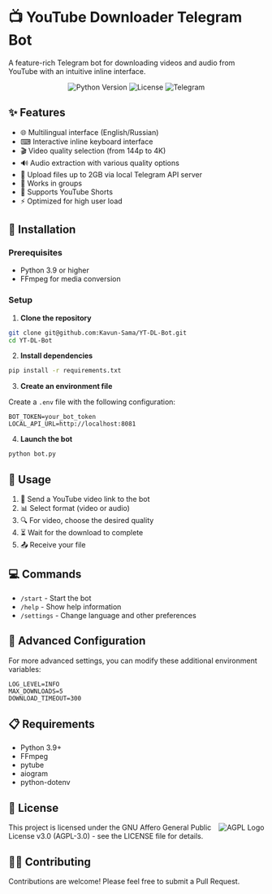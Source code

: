 # 📺 YouTube Downloader Telegram Bot

A feature-rich Telegram bot for downloading videos and audio from YouTube with an intuitive inline interface.

<p align="center">
  <img src="https://img.shields.io/badge/python-3.9+-blue.svg" alt="Python Version">
  <img src="https://img.shields.io/badge/license-AGPL--3.0-green.svg" alt="License">
  <img src="https://img.shields.io/badge/Telegram-Bot-blue?logo=telegram" alt="Telegram">
</p>

## ✨ Features

- 🌐 Multilingual interface (English/Russian)
- ⌨ Interactive inline keyboard interface
- 🎬 Video quality selection (from 144p to 4K)
- 🔊 Audio extraction with various quality options
- 📁 Upload files up to 2GB via local Telegram API server
- 👥 Works in groups
- 📱 Supports YouTube Shorts
- ⚡ Optimized for high user load

## 🚀 Installation

### Prerequisites

- Python 3.9 or higher
- FFmpeg for media conversion

### Setup

1. **Clone the repository**

```bash
git clone git@github.com:Kavun-Sama/YT-DL-Bot.git
cd YT-DL-Bot
```

2. **Install dependencies**

```bash
pip install -r requirements.txt
```

3. **Create an environment file**

Create a `.env` file with the following configuration:

```env
BOT_TOKEN=your_bot_token
LOCAL_API_URL=http://localhost:8081
```

4. **Launch the bot**

```bash
python bot.py
```

## 📖 Usage

1. 🔗 Send a YouTube video link to the bot
2. 📊 Select format (video or audio)
3. 🔍 For video, choose the desired quality
4. ⏳ Wait for the download to complete
5. 📤 Receive your file

## 💻 Commands

- `/start` - Start the bot
- `/help` - Show help information
- `/settings` - Change language and other preferences


## 🔧 Advanced Configuration

For more advanced settings, you can modify these additional environment variables:

```env
LOG_LEVEL=INFO
MAX_DOWNLOADS=5
DOWNLOAD_TIMEOUT=300
```

## 📋 Requirements

- Python 3.9+
- FFmpeg
- pytube
- aiogram
- python-dotenv

## 📜 License

<img src="https://www.gnu.org/graphics/agplv3-with-text-100x42.png" alt="AGPL Logo" align="right" />

This project is licensed under the GNU Affero General Public License v3.0 (AGPL-3.0) - see the LICENSE file for details.

## 👨‍💻 Contributing

Contributions are welcome! Please feel free to submit a Pull Request.
